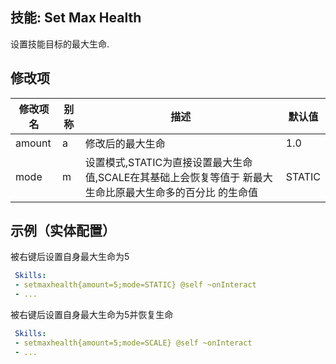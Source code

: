 技能: Set Max Health
--------------------------

设置技能目标的最大生命.

修改项
----------

| 修改项名 | 别称    | 描述                                                                                                    | 默认值 |
|-----------|------------|----------------------------------------------------------------------------------------------------------------|---------------|
| amount | a | 修改后的最大生命 | 1.0 |
| mode | m | 设置模式,STATIC为直接设置最大生命值,SCALE在其基础上会恢复等值于 新最大生命比原最大生命多的百分比 的生命值 | STATIC |

示例（实体配置）
--------

被右键后设置自身最大生命为5
```yaml
 Skills:
 - setmaxhealth{amount=5;mode=STATIC} @self ~onInteract
 - ...
```
被右键后设置自身最大生命为5并恢复生命
```yaml
 Skills:
 - setmaxhealth{amount=5;mode=SCALE} @self ~onInteract
 - ...
```